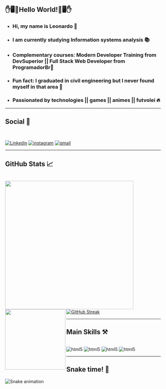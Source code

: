 ## ✋🖥️🚀Hello World!🚀🖥️✋
- ### Hi, my name is Leonardo 👋
- ### I am currently studying Information systems  analysis 📚
- ### Complementary courses: Modern Developer Training from DevSuperior || Full Stack Web Developer from ProgramadorBr🚀
- ### Fun fact: I graduated in civil engineering but I never found myself in that area 👀
- ### Passionated by technologies || games || animes || futvolei 🔥

---
## Social 📌
<br>

[![Linkedin](https://img.shields.io/badge/LinkedIn-0077B5?style=for-the-badge&logo=linkedin&logoColor=white)](https://www.linkedin.com/in/leonardothurm/)
[![instagram](https://img.shields.io/badge/Instagram-E4405F?style=for-the-badge&logo=instagram&logoColor=white)](https://www.instagram.com/leothurm/)
[![gmail](https://img.shields.io/badge/Gmail-D14836?style=for-the-badge&logo=gmail&logoColor=white)](mailto:leonardo.thurm@gmail.com)

---
## GitHub Stats 📈
<br>


<img align="left" height="415px" src="https://github-readme-stats.vercel.app/api/top-langs/?username=Leothurm&langs_count=8&theme=vision-friendly-dark&hide_border=true">

<img align="left" height="195px" src="https://github-readme-stats.vercel.app/api?username=Leothurm&show_icons=true&theme=highcontrast">


[![GitHub Streak](http://github-readme-streak-stats.herokuapp.com?user=Leothurm&theme=highcontrast)](https://git.io/streak-stats)

---
## Main Skills ⚒️ 
<br>

<div style="display: inline-block">
    <img align-itens="center" alt="html5" src="https://img.shields.io/badge/HTML5-E34F26?style=for-the-badge&logo=html5&logoColor=white"/>
    <img align-itens="center" alt="html5" src="https://img.shields.io/badge/CSS3-1572B6?style=for-the-badge&logo=css3&logoColor=white"/>
    <img align-itens="center" alt="html5" src="https://img.shields.io/badge/JavaScript-F7DF1E?style=for-the-badge&logo=javascript&logoColor=black"/>
    <img align-itens="center" alt="html5" src="https://img.shields.io/badge/Java-ED8B00?style=for-the-badge&logo=java&logoColor=white"/>
</div>

---

## Snake time! 🐍

![Snake animation](https://github.com/Leothurm/Leothurm/blob/output/github-contribution-grid-snake.svg)


